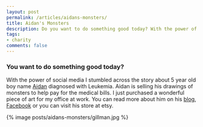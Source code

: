 ```yaml
---
layout: post
permalink: /articles/aidans-monsters/
title: Aidan's Monsters
description: Do you want to do something good today? With the power of social media, I stumbled across the story about 5-year-old boy name Aidan diagnosed with Leukemia. Aidan is selling his drawings of monsters to help pay for the medical bills. I just purchased a wonderful piece of art for my office at work.
tags:
- charity
comments: false
---
```


<h3>You want to do something good today?</h3>
<p>With the power of social media I stumbled across the story about 5 year old boy name <a href="http://aidforaidan.wordpress.com">Aidan</a> diagnosed with Leukemia. Aidan is selling his <!--http://www.etsy.com/shop/AidansMonsters-->drawings of monsters to help pay for the medical bills. I just purchased a wonderful piece of art for my office at work. You can read more about him on his <a href="http://aidforaidan.wordpress.com">blog</a>, <a href="http://www.facebook.com/pages/Aid-for-Aidan/168065143207856?v=wall">Facebook</a> or you can visit his store at <!--http://www.etsy.com/shop/AidansMonsters-->etsy.</p>
<p>{% image posts/aidans-monsters/gillman.jpg %}</p>

